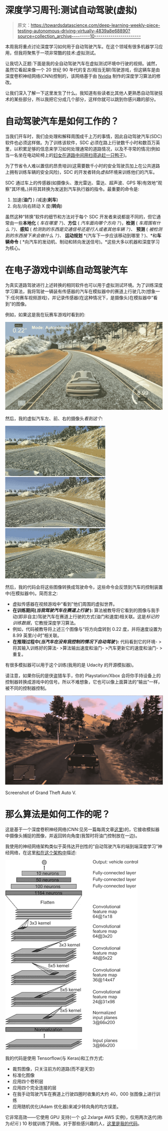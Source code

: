 # 深度学习周刊:测试自动驾驶(虚拟)

> 原文：<https://towardsdatascience.com/deep-learning-weekly-piece-testing-autonomous-driving-virtually-4839a8e68890?source=collection_archive---------10----------------------->

本周我将重点讨论深度学习如何用于自动驾驶汽车。在这个领域有很多机器学习应用，但我将聚焦于一项非常酷的技术:虚拟测试。

让我切入正题:下面是我的全自动驾驶汽车在虚拟测试环境中行驶的视频。诚然，虽然它看起来像一个 20 世纪 90 年代的复古(相当无聊)驾驶游戏，但这辆车是由深度卷积神经网络(CNN)控制的，该网络基于由 [Nvidia](https://devblogs.nvidia.com/parallelforall/deep-learning-self-driving-cars/) 制作的深度学习算法的修改。

让我们深入了解一下这里发生了什么。我知道有些读者比其他人更熟悉自动驾驶技术的某些部分，所以我把它分成几个部分，这样你就可以跳到你感兴趣的部分。

# 自动驾驶汽车是如何工作的？

当我们开车时，我们会处理和解释周围成千上万的事情，因此自动驾驶汽车(SDC)软件也必须这样做。为了训练该软件，SDC 必须在路上行驶数千小时和数百万英里，以积累足够的信息来学习如何处理通常的道路情况，以及不寻常的情况(例如当一名坐在电动轮椅上的[妇女在道路中间用扫帚追赶一只鸭子](https://youtu.be/Hsr3Fzi5clw?t=56s))。

为了节省令人难以置信的昂贵培训(这需要数千小时的安全驾驶员加上在公共道路上拥有训练车辆的安全风险)，SDC 的开发者转向*虚拟*环境来训练他们的汽车。

SDC 通过车上的传感器(如摄像头、激光雷达、雷达、超声波、GPS 等)有效地“观察”其环境。)并将其转换为发送到汽车执行器的指令。最重要的命令是:

1.  加速(**油门** ) /减速(**刹车**)
2.  向左/向右转动 X 度(**转向**)

虽然这种“转换”软件的细节和方法对于每个 SDC 开发者来说都是不同的，但它通常由一些**本地化** ( *车在哪里？*)、**方位** ( *汽车面向哪个方向？*)，**检测** ( *车周围有什么？)*、**感知** ( *检测到的东西是交通信号还是行人或者其他车辆？)、* **预测** ( *被检测到的东西接下来会做什么？)、* **运动规划** *(汽车下一步应该移动到哪里？)、*和**车辆命令** ( *向汽车的发动机、制动和转向发送信号)。*这些大多以机器和深度学习为核心。

# 在电子游戏中训练自动驾驶汽车

为真实道路驾驶进行上述转换的相同软件也可以用于虚拟测试环境。为了训练深度学习算法，我将驾驶一辆装有传感器的汽车在模拟器中的赛道上行驶几次(想象一下:任何赛车视频游戏)，并记录传感器(在这种情况下，是摄像头)在模拟器中“看到”的图像。

例如，如果这是我在玩赛车游戏时看到的:

![](img/7aceac774e18189b014c4cf69ca5d072.png)

然后，我的虚拟汽车左、前、右的摄像头*看到这个:*

![](img/b6f77baff2c55fabc093bbd6807e8f75.png)![](img/deb46904126ab07d336234942ede866c.png)![](img/b0e5c5251ca24e60543f3dd9c819402e.png)

然后，我的代码会将这些图像转换成驾驶命令，这些命令会反馈到汽车的控制装置中(在模拟器中)。简而言之:

*   虚拟传感器在视频游戏中“看到”他们周围的虚拟世界。
*   **在训练期间(*当我驾驶汽车在赛道上行驶* ):** 算法被教导将它看到的图像与我手动(即非自主)驾驶汽车在赛道上行驶的方式(油门和速度)相关联。这是*标记的训练数据*，它教授深度学习算法。
*   例如，代码被教导将上述三个图像与“将方向盘转到 0.22 度，并将速度设置为 8.99 英里/小时”相关联。
*   **在推理过程中(*当汽车在没有我控制的情况下自动驾驶* ):** 代码看到它的环境- >将其输入训练好的算法- >算法输出速度和油门- >汽车更新它的速度和油门- >重复。

有很多模拟器可以用于这个训练(我用的是 Udacity 的开源模拟器)。

请注意，如果你玩的是侠盗猎车手，你的 Playstation/Xbox 会将你手持设备上的控制器转换成游戏中的信号。所以不难想象，它也可以像上面算法的“输出”一样，被不同的控制器控制。

![](img/920217387060c362c97e48e71fb68157.png)

Screenshot of Grand Theft Auto V.

# 那么算法是如何工作的呢？

这是基于一个深度卷积神经网络(CNN:见另一篇每周文章[这里](https://medium.com/@ophir.samson02/deep-learning-weekly-short-piece-neural-networks-made-easy-4f809ed15b46))的，它接收模拟器中摄像头捕捉的图像，并返回转向角度(我暂时将油门控制放在一边)。

我使用的神经网络架构类似于英伟达开创性的“自动驾驶汽车的端到端深度学习”神经网络，在这里[和在这个架构中](https://devblogs.nvidia.com/parallelforall/deep-learning-self-driving-cars/)描述:

![](img/ec4a4d0789829304fa2cea29b85f4ee4.png)

我的代码是使用 Tensorflow(与 Keras)和工作方式:

*   裁剪图像，只关注前方的道路(而不是天空)
*   标准化图像
*   应用四个卷积层
*   应用四个完全连接的层
*   在我手动驾驶汽车在赛道上行驶四圈时收集的大约 40，000 张图像上进行训练
*   应用随机优化(Adam 优化器)来减少转向角的均方误差。

它非常高效——它使用 GPU 支持(一个 g2.2xlarge AWS 实例)，仅用两次迭代(称为*纪元* ) 10 秒就训练了网络。对于那些感兴趣的人，[这里是我的代码](https://github.com/ophir11235813/autonomous_drive_deep_neural_net/blob/master/model.py)。